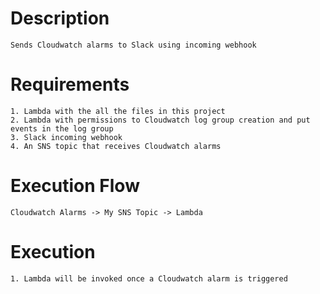 # Description
	Sends Cloudwatch alarms to Slack using incoming webhook

# Requirements
	1. Lambda with the all the files in this project
	2. Lambda with permissions to Cloudwatch log group creation and put events in the log group
	3. Slack incoming webhook
	4. An SNS topic that receives Cloudwatch alarms

# Execution Flow
	Cloudwatch Alarms -> My SNS Topic -> Lambda

# Execution
	1. Lambda will be invoked once a Cloudwatch alarm is triggered